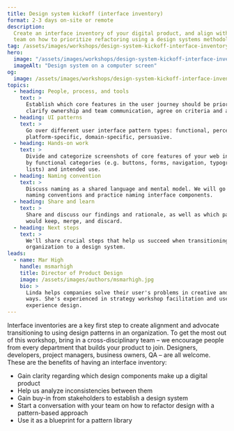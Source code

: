 ```yaml
---
title: Design system kickoff (interface inventory)
format: 2-3 days on-site or remote
description:
  Create an interface inventory of your digital product, and align with your
  team on how to prioritize refactoring using a design systems methodology.
tag: /assets/images/workshops/design-system-kickoff-interface-inventory/scissors.svg
hero:
  image: "/assets/images/workshops/design-system-kickoff-interface-inventory/design-system-kickoff-interface-inventory-hero.jpg"
  imageAlt: "Design system on a computer screen"
og:
  image: /assets/images/workshops/design-system-kickoff-interface-inventory/og-image.png
topics:
  - heading: People, process, and tools
    text: >
      Establish which core features in the user journey should be prioritized,
      clarify ownership and team communication, agree on criteria and a toolset.
  - heading: UI patterns
    text: >
      Go over different user interface pattern types: functional, perceptual,
      platform-specific, domain-specific, persuasive.
  - heading: Hands-on work
    text: >
      Divide and categorize screenshots of core features of your web interface
      by functional categories (e.g. buttons, forms, navigation, typography,
      lists) and intended use.
  - heading: Naming convention
    text: >
      Discuss naming as a shared language and mental model. We will go over
      naming conventions and practice naming interface components.
  - heading: Share and learn
    text: >
      Share and discuss our findings and rationale, as well as which patterns we
      would keep, merge, and discard.
  - heading: Next steps
    text: >
      We'll share crucial steps that help us succeed when transitioning an
      organization to a design system.
leads:
  - name: Mar High
    handle: msmarhigh
    title: Director of Product Design
    image: /assets/images/authors/msmarhigh.jpg
    bio: >
      Linda helps companies solve their user's problems in creative and scalable
      ways. She's experienced in strategy workshop facilitation and user
      experience design.
---
```


Interface inventories are a key first step to create alignment and advocate
transitioning to using design patterns in an organization. To get the most out
of this workshop, bring in a cross-disciplinary team – we encourage people from
every department that builds your product to join. Designers, developers,
project managers, business owners, QA – are all welcome. These are the benefits
of having an interface inventory:

- Gain clarity regarding which design components make up a digital product
- Help us analyze inconsistencies between them
- Gain buy-in from stakeholders to establish a design system
- Start a conversation with your team on how to refactor design with a
  pattern-based approach
- Use it as a blueprint for a pattern library

<!--break-->
